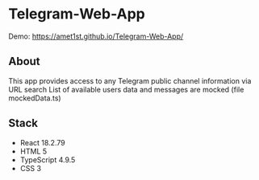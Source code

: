 # Telegram-Web-App
Demo: https://amet1st.github.io/Telegram-Web-App/

<h2>About</h2>
This app provides access to any Telegram public channel information via URL search
List of available users data and messages are mocked (file mockedData.ts)

<h2>Stack</h2>
<ul>
  <li>React 18.2.79</li>
  <li>HTML 5</li>
  <li>TypeScript 4.9.5</li>
  <li>CSS 3</li>
</ul>
